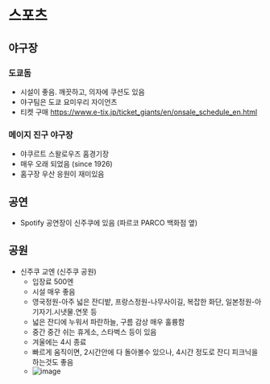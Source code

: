 # 스포츠
## 야구장
### 도쿄돔
- 시설이 좋음. 깨끗하고, 의자에 쿠션도 있음
- 야구팀은 도쿄 요미우리 자이언츠
- 티켓 구매 https://www.e-tix.jp/ticket_giants/en/onsale_schedule_en.html

### 메이지 진구 야구장
- 야쿠르트 스왈로우즈 홈경기장
- 매우 오래 되었음 (since 1926)
- 홈구장 우산 응원이 재미있음 
 
## 공연
- Spotify 공연장이 신주쿠에 있음 (파르코 PARCO 백화점 옆)

## 공원
- 신주쿠 교엔 (신주쿠 공원)
  - 입장료 500엔
  - 시설 매우 좋음
  - 영국정원-아주 넓은 잔디밭, 프랑스정원-나무사이길, 복잡한 화단, 일본정원-아기자기.시냇물.연못 등
  - 넓은 잔디에 누워서 파란하늘, 구름 감상 매우 훌륭함
  - 중간 중간 쉬는 휴게소, 스타벅스 등이 있음
  - 겨울에는 4시 종료
  - 빠르게 움직이면, 2시간안에 다 돌아볼수 있으나, 4시간 정도로 잔디 피크닉을 하는것도 좋음
  - ![image](https://github.com/jeonghoonkang/like_music_n_trip/assets/4180063/0b85af7f-d7f0-4be9-950d-8ebf47c7109f)


    
